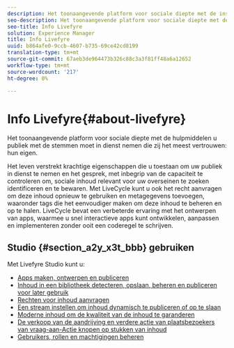 ```yaml
---
description: Het toonaangevende platform voor sociale diepte met de instrumenten die je nodig hebt om publiek te maken met de stemmen die ze het meest vertrouwen.
seo-description: Het toonaangevende platform voor sociale diepte met de instrumenten die je nodig hebt om publiek te maken met de stemmen die ze het meest vertrouwen.
seo-title: Info Livefyre
solution: Experience Manager
title: Info Livefyre
uuid: b864afe0-9ccb-4607-b735-69ce42cd8199
translation-type: tm+mt
source-git-commit: 67aeb3de964473b326c88c3a3f81ff48a6a12652
workflow-type: tm+mt
source-wordcount: '217'
ht-degree: 0%

---
```



# Info Livefyre{#about-livefyre}

Het toonaangevende platform voor sociale diepte met de hulpmiddelen u publiek met de stemmen moet in dienst nemen die zij het meest vertrouwen: hun eigen.

Het leven verstrekt krachtige eigenschappen die u toestaan om uw publiek in dienst te nemen en het gesprek, met inbegrip van de capaciteit te controleren om, sociale inhoud relevant voor uw overseinen te zoeken identificeren en te bewaren. Met LiveCycle kunt u ook het recht aanvragen om deze inhoud opnieuw te gebruiken en metagegevens toevoegen, waaronder tags die het eenvoudiger maken om deze inhoud te beheren en op te halen. LiveCycle bevat een verbeterde ervaring met het ontwerpen van apps, waarmee u snel interactieve apps kunt ontwikkelen, aanpassen en implementeren zonder ooit een coderegel te schrijven.

## Studio {#section_a2y_x3t_bbb} gebruiken

Met Livefyre Studio kunt u:

* [Apps maken, ontwerpen en publiceren](c-about-apps/c-about-apps.md#c_about_apps)
* [Inhoud in een bibliotheek detecteren, opslaan, beheren en publiceren voor later gebruik](c-library/c-assets/c-assets.md)
* [Rechten voor inhoud aanvragen](c-how-requesting-rights-works/t-send-a-rights-request-to-own-a-digital-asset.md#t_send_a_rights_request_to_own_a_digital_asset)
* [Een stream instellen om inhoud dynamisch te publiceren of op te slaan](c-streams/t-create-a-new-stream.md#t_create_a_new_stream)
* [Moderne inhoud om de kwaliteit van de inhoud te garanderen](c-features-livefyre/c-about-moderation/c-setting-up-moderation.md#c_setting_up_moderation)
* [De verkoop van de aandrijving en verdere actie van plaatsbezoekers van vraag-aan-Actie knopen op stukken van inhoud](c-features-livefyre/c-ugc-commerce.md#c_ugc_commerce)
* [Gebruikers, rollen en machtigingen beheren](c-about-apps/c-about-apps.md#c_about_apps)


